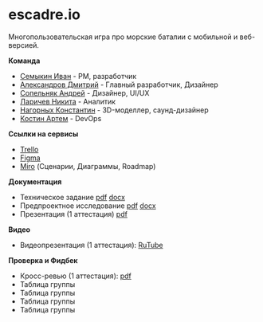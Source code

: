 # escadre.io
Многопользовательская игра про морские баталии с мобильной и веб-версией.

**Команда**  
- [Семыкин Иван](https://github.com/GoshaNumberOne) - PM, разработчик
- [Александров Дмитрий](https://github.com/wmaZHnitXu) - Главный разработчик, Дизайнер
- [Сопельняк Андрей]() - Дизайнер, UI/UX
- [Ларичев Никита]() - Аналитик
- [Нагорных Константин](https://github.com/FOSst2003) - 3D-моделлер, саунд-дизайнер
- [Костин Артем](https://github.com/tokice) - DevOps
  
**Ссылки на сервисы**  
- [Trello]()
- [Figma](https://www.figma.com/design/E5FNldMtgniGvgm3dz9f1t/escadre.io-UI?node-id=0-1&p=f&t=RJqkCo7Fw6hZ4klz-0)  
- [Miro](https://miro.com/app/board/uXjVIKiwkHM=/) (Сценарии, Диаграммы, Roadmap)   

**Документация**  
- Техническое задание [pdf]() [docx]()
- Предпроектное исследование [pdf](https://github.com/GoshaNumberOne/escadre.io/blob/main/documentation/Предпроектное%20Исследование.pdf) [docx](https://github.com/GoshaNumberOne/escadre.io/blob/main/documentation/Предпроектное%20Исследование.docx)
- Презентация (1 аттестация) [pdf](https://github.com/GoshaNumberOne/escadre.io/blob/main/documentation/Презентация%20(Аттестация%201).pdf)

**Видео**  
- Видеопрезентация (1 аттестация): [RuTube](https://rutube.ru/video/private/438c1e4a8bb62eb14a7ff71f02b8cfe7/?p=Hfu5rN4Zz8zp74hpClCSIQ)
  
**Проверка и Фидбек**  
- Кросс-ревью (1 аттестация): [pdf]()
- Таблица группы
- Таблица группы
- Таблица группы
- Таблица группы
